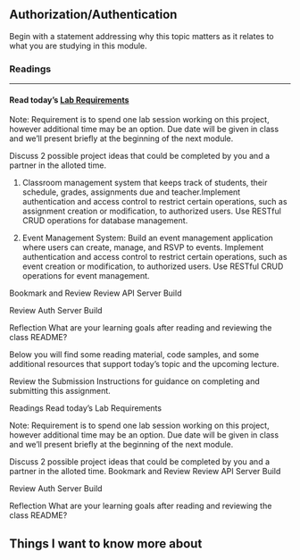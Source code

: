 ## Authorization/Authentication

Begin with a statement addressing why this topic matters as it relates to what you are studying in this module.

### Readings
___

#### Read today’s [Lab Requirements](https://canvas.instructure.com/calendar#view_name=month&view_start=2023-05-21)

Note: Requirement is to spend one lab session working on this project, however additional time may be an option. Due date will be given in class and we’ll present briefly at the beginning of the next module.

Discuss 2 possible project ideas that could be completed by you and a partner in the alloted time.

1. Classroom management system that keeps track of students, their schedule, grades, assignments due and teacher.Implement authentication and access control to restrict certain operations, such as assignment creation or modification, to authorized users. Use RESTful CRUD operations for database management.


2. Event Management System: Build an event management application where users can create, manage, and RSVP to events. Implement authentication and access control to restrict certain operations, such as event creation or modification, to authorized users. Use RESTful CRUD operations for event management.


Bookmark and Review
Review API Server Build

Review Auth Server Build

Reflection
What are your learning goals after reading and reviewing the class README?





Below you will find some reading material, code samples, and some additional resources that support today’s topic and the upcoming lecture.

Review the Submission Instructions for guidance on completing and submitting this assignment.

Readings
Read today’s Lab Requirements

Note: Requirement is to spend one lab session working on this project, however additional time may be an option. Due date will be given in class and we’ll present briefly at the beginning of the next module.

Discuss 2 possible project ideas that could be completed by you and a partner in the alloted time.
Bookmark and Review
Review API Server Build

Review Auth Server Build

Reflection
What are your learning goals after reading and reviewing the class README?

## Things I want to know more about